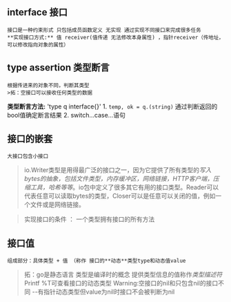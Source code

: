 
## interface 接口
	接口是一种约束形式 只包括成员函数定义 无实现 通过实现不同接口来完成很多任务
  	**实现接口方式:** 值 receiver(值传递 无法修改本身属性) ，指针receiver（传地址，可以修改指向对象的属性）

## type assertion 类型断言 
	根据传进来的对象不同，判断其类型    
	>拓：空接口可以接收任何类型的数据
**类型断言方法:**
'type q interface{}'
	1.	`temp, ok = q.(string)`
	通过判断返回的bool值确定断言结果
	2.	switch...case...语句
## 接口的嵌套
	大接口包含小接口


> io.Writer类型是用得最广泛的接口之一，因为它提供了所有类型的*写入bytes的抽象，包括文件类型，内存缓冲区，网络链接，HTTP客户端，压缩工具，哈希等等*。io包中定义了很多其它有用的接口类型。Reader可以代表任意可以读取bytes的类型，Closer可以是任意可以关闭的值，例如一个文件或是网络链接。

> 实现接口的条件 ： 一个类型拥有接口的所有方法

## 接口值

	组成部分：具体类型 + 值 （称作 接口的**动态**类型type和动态值value
> 	拓：go是静态语言 类型是编译时的概念
提供类型信息的值称作*类型描述符*
	Printf %T可查看接口的动态类型
>  Warning:空接口的nil和只包含nil的接口不同  --有指针动态类型但value为nil时接口不会被判断为nil

